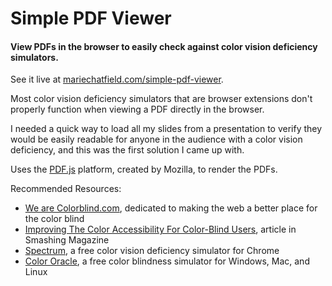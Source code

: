 # Simple PDF Viewer

#### View PDFs in the browser to easily check against color vision deficiency simulators.

See it live at [mariechatfield.com/simple-pdf-viewer](http://mariechatfield.com/simple-pdf-viewer).

Most color vision deficiency simulators that are browser extensions don't properly function when viewing a PDF directly in the browser.

I needed a quick way to load all my slides from a presentation to verify they would be easily readable for anyone in the audience with a color vision deficiency, and this was the first solution I came up with.

Uses the [PDF.js](https://mozilla.github.io/pdf.js/) platform, created by Mozilla, to render the PDFs.

Recommended Resources:

* [We are Colorblind.com](http://wearecolorblind.com/), dedicated to making the web a better place for the color blind
* [Improving The Color Accessibility For Color-Blind Users](https://www.smashingmagazine.com/2016/06/improving-color-accessibility-for-color-blind-users/), article in Smashing Magazine
* [Spectrum](https://chrome.google.com/webstore/detail/spectrum/ofclemegkcmilinpcimpjkfhjfgmhieb?hl=en), a free color vision deficiency simulator for Chrome
* [Color Oracle](http://colororacle.org/), a free color blindness simulator for Windows, Mac, and Linux